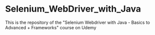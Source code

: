 # Selenium_WebDriver_with_Java
This is the repository of the "Selenium Webdriver with Java - Basics to Advanced + Frameworks" course on Udemy
